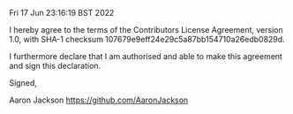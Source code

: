 Fri 17 Jun 23:16:19 BST 2022

I hereby agree to the terms of the Contributors License Agreement,
version 1.0, with SHA-1 checksum
107679e9eff24e29c5a87bb154710a26edb0829d.

I furthermore declare that I am authorised and able to make this
agreement and sign this declaration.

Signed,

Aaron Jackson
https://github.com/AaronJackson
